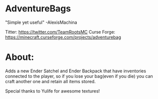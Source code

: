 # AdventureBags
"Simple yet useful" -AlexisMachina

Titter: https://twitter.com/TeamRootsMC
Curse Forge: https://minecraft.curseforge.com/projects/adventurebag

# About:
Adds a new Ender Satchel and Ender Backpack that have inventories connected to the player, so if you lose your bag(even if you die) you can craft another one and retain all items stored.


Special thanks to Yulife for awesome textures!
